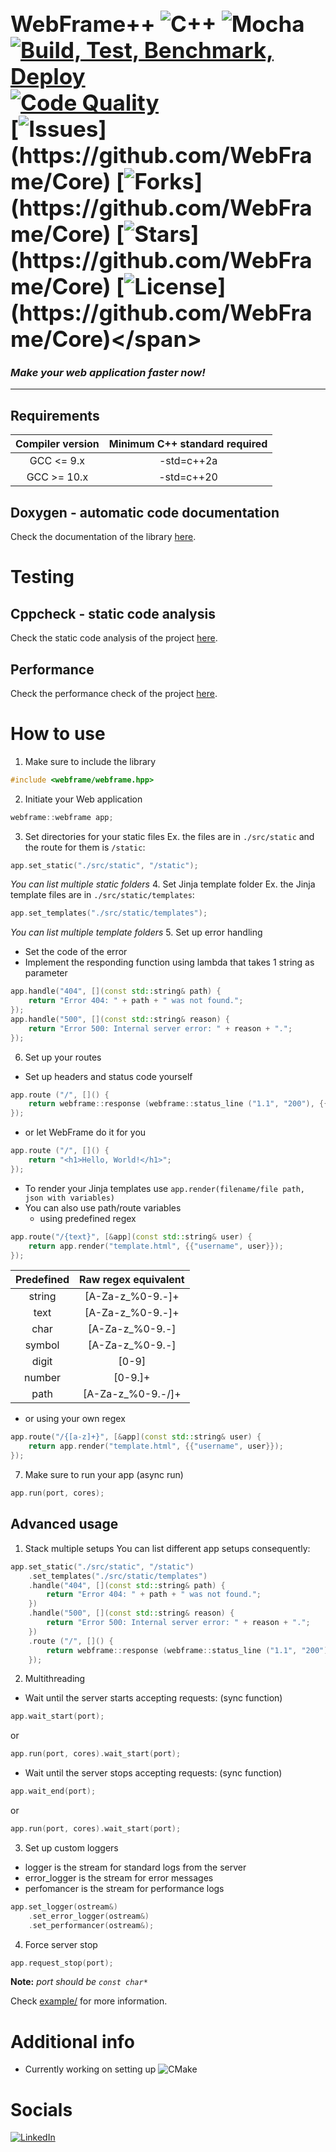 # <span style="font-size: 1.25em;">WebFrame++  ![C++](https://img.shields.io/badge/c++-%2300599C.svg?&logo=c%2B%2B&logoColor=white) ![Mocha](https://img.shields.io/badge/-mocha-%238D6748?logo=mocha&logoColor=white)<br>[![Build, Test, Benchmark, Deploy](https://github.com/WebFrame/Core/actions/workflows/all.yaml/badge.svg)](https://github.com/WebFrame/Core/actions/workflows/all.yaml) [![Code Quality](https://github.com/WebFrame/Core/actions/workflows/codeql-analysis.yml/badge.svg)](https://github.com/WebFrame/Core/actions/workflows/codeql-analysis.yml)<br>[![Issues](https://img.shields.io/github/issues/WebFrame/Core?)](https://github.com/WebFrame/Core) [![Forks](https://img.shields.io/github/forks/WebFrame/Core?)](https://github.com/WebFrame/Core) [![Stars](https://img.shields.io/github/stars/WebFrame/Core?)](https://github.com/WebFrame/Core) [![License](https://img.shields.io/github/license/WebFrame/Core?)](https://github.com/WebFrame/Core)</span>
### _Make your web application faster now!_
<hr>

## Requirements
| Compiler version | Minimum C++ standard required |
|:----------------:|:-----------------------------:|
| GCC <= 9.x       | -std=c++2a                    |
| GCC >= 10.x      | -std=c++20                    |
## Doxygen - automatic code documentation
Check the documentation of the library [here](https://webframe.github.io/Core/docs/).

# Testing
## Cppcheck - static code analysis
Check the static code analysis of the project [here](https://webframe.github.io/Core/codeql_report/).

## Performance
Check the performance check of the project [here](https://webframe.github.io/Core/benchmark/).

# How to use
1. Make sure to include the library
```cpp
#include <webframe/webframe.hpp>
```
2. Initiate your Web application
```cpp
webframe::webframe app;
``` 
3. Set directories for your static files
Ex. the files are in ``./src/static`` and the route for them is ``/static``:
```cpp
app.set_static("./src/static", "/static"); 
```
_You can list multiple static folders_
4. Set Jinja template folder
Ex. the Jinja template files are in ``./src/static/templates``:
```cpp
app.set_templates("./src/static/templates");
```
_You can list multiple template folders_
5. Set up error handling
- Set the code of the error
- Implement the responding function using lambda that takes 1 string as parameter
```cpp
app.handle("404", [](const std::string& path) {
    return "Error 404: " + path + " was not found.";
});
app.handle("500", [](const std::string& reason) {
    return "Error 500: Internal server error: " + reason + ".";
});
```
6. Set up your routes
- Set up headers and status code yourself
```cpp
app.route ("/", []() {
    return webframe::response (webframe::status_line ("1.1", "200"), {{"Content-Type", "text/html; charset=utf-8"}}, "<h1>Hello, World!</h1>");
});
```
- or let WebFrame do it for you
```cpp
app.route ("/", []() {
    return "<h1>Hello, World!</h1>";
});
```
- To render your Jinja templates use ```app.render(filename/file path, json with variables)```
- You can also use path/route variables
  - using predefined regex
```cpp
app.route("/{text}", [&app](const std::string& user) {
    return app.render("template.html", {{"username", user}});
});
```
| Predefined | Raw regex equivalent |
|:----------:|:--------------------:|
| string     | [A-Za-z_%0-9.-]+     |
| text       | [A-Za-z_%0-9.-]+     |
| char       | [A-Za-z_%0-9.-]      |
| symbol     | [A-Za-z_%0-9.-]      |
| digit      | [0-9]                |
| number     | [0-9.]+              |
| path       | [A-Za-z_%0-9.-\/]+   |
  - or using your own regex
```cpp
app.route("/{[a-z]+}", [&app](const std::string& user) {
    return app.render("template.html", {{"username", user}});
});
```
7. Make sure to run your app (async run)
```cpp
app.run(port, cores);
```
## Advanced usage
1. Stack multiple setups
You can list different app setups consequently:
```cpp
app.set_static("./src/static", "/static")
    .set_templates("./src/static/templates")
    .handle("404", [](const std::string& path) {
        return "Error 404: " + path + " was not found.";
    })
    .handle("500", [](const std::string& reason) {
        return "Error 500: Internal server error: " + reason + ".";
    })
    .route ("/", []() {
        return webframe::response (webframe::status_line ("1.1", "200"), {{"Content-Type", "text/html; charset=utf-8"}}, "<h1>Hello, World!</h1>");
    });
```
2. Multithreading
- Wait until the server starts accepting requests: (sync function)
```cpp
app.wait_start(port);
```
or
```cpp
app.run(port, cores).wait_start(port);
```
- Wait until the server stops accepting requests: (sync function)
```cpp
app.wait_end(port);
```
or
```cpp
app.run(port, cores).wait_start(port);
```
3. Set up custom loggers
- logger is the stream for standard logs from the server
- error_logger is the stream for error messages
- perfomancer is the stream for performance logs
```cpp
app.set_logger(ostream&)
    .set_error_logger(ostream&)
    .set_performancer(ostream&);		
```
4. Force server stop
```cpp
app.request_stop(port);
```

**Note:** _port should be ``const char*``_

Check [example/](https://github.com/WebFrame/Core/blob/master/example) for more information.
# Additional info
- Currently working on setting up ![CMake](https://img.shields.io/badge/CMake-%23008FBA.svg?&logo=cmake&logoColor=while)

# Socials
[![LinkedIn](https://img.shields.io/badge/linkedin-%230077B5.svg?logo=linkedin&logoColor=white)](https://www.linkedin.com/in/alex-tsvetanov/)

<!--https://github.com/Ileriayo/markdown-badges-->
